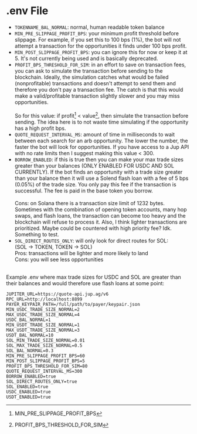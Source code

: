 # .env File

* `TOKENNAME_BAL_NORMAL`: normal, human readable token balance
* `MIN_PRE_SLIPPAGE_PROFIT_BPS`: your minimum profit threshold before slippage. For example, if you set this to 100 bps (1%), the bot will not attempt a transaction for the opportunities it finds under 100 bps profit.
* `MIN_POST_SLIPPAGE_PROFIT_BPS`: you can ignore this for now or keep it at 5. It's not currently being used and is basically deprecated.
* `PROFIT_BPS_THRESHOLD_FOR_SIM`: in an effort to save on transaction fees, you can ask to simulate the transaction before sending to the blockchain. Ideally, the simulation catches what would be failed (nonprofitable) transactions and doesn't attempt to send them and therefore you don't pay a transaction fee. The catch is that this would make a valid/profitable transaction slightly slower and you may miss opportunities.\
  \
  So for this value: if profit[^1] < value[^2], then simulate the transaction before sending. The idea here is to not waste time simulating if the opportunity has a high profit bps.
* `QUOTE_REQUEST_INTERVAL_MS`: amount of time in milliseconds to wait between each search for an arb opportunity. The lower the number, the faster the bot will look for opportunities. If you have access to a Jup API with no rate limits then I suggest making this value < 300.
* `BORROW_ENABLED`: if this is true then you can make your max trade sizes greater than your balances (ONLY ENABLED FOR USDC AND SOL CURRENTLY). If the bot finds an opportunity with a trade size greater than your balance then it will use a Solend flash loan with a fee of 5 bps (0.05%) of the trade size. You only pay this fee if the transaction is successful. The fee is paid in the base token you borrow. \
  \
  Cons: on Solana there is a transaction size limit of 1232 bytes. Sometimes with the combination of opening token accounts, many hop swaps, and flash loans, the transaction can become too heavy and the blockchain will refuse to process it. Also, I think lighter transactions are prioritized. Maybe could be countered with high priority fee? Idk. Something to test.
* `SOL_DIRECT_ROUTES_ONLY`: will only look for direct routes for SOL:\
  (SOL -> TOKEN, TOKEN -> SOL)\
  Pros: transactions will be lighter and more likely to land\
  Cons: you will see less opportunities

\
Example .env where max trade sizes for USDC and SOL are greater than their balances and would therefore use flash loans at some point:

```shellscript
JUPITER_URL=https://quote-api.jup.ag/v6
RPC_URL=http://localhost:8899
PAYER_KEYPAIR_PATH=/full/path/to/payer/keypair.json
MIN_USDC_TRADE_SIZE_NORMAL=2
MAX_USDC_TRADE_SIZE_NORMAL=4
USDC_BAL_NORMAL=1
MIN_USDT_TRADE_SIZE_NORMAL=1
MAX_USDT_TRADE_SIZE_NORMAL=3
USDT_BAL_NORMAL=10
SOL_MIN_TRADE_SIZE_NORMAL=0.01
SOL_MAX_TRADE_SIZE_NORMAL=0.5
SOL_BAL_NORMAL=0.3
MIN_PRE_SLIPPAGE_PROFIT_BPS=60
MIN_POST_SLIPPAGE_PROFIT_BPS=5
PROFIT_BPS_THRESHOLD_FOR_SIM=80
QUOTE_REQUEST_INTERVAL_MS=300
BORROW_ENABLED=true
SOL_DIRECT_ROUTES_ONLY=true
SOL_ENABLED=true
USDC_ENABLED=true
USDT_ENABLED=true
```

[^1]: MIN\_PRE\_SLIPPAGE\_PROFIT\_BPS

[^2]: PROFIT\_BPS\_THRESHOLD\_FOR\_SIM
